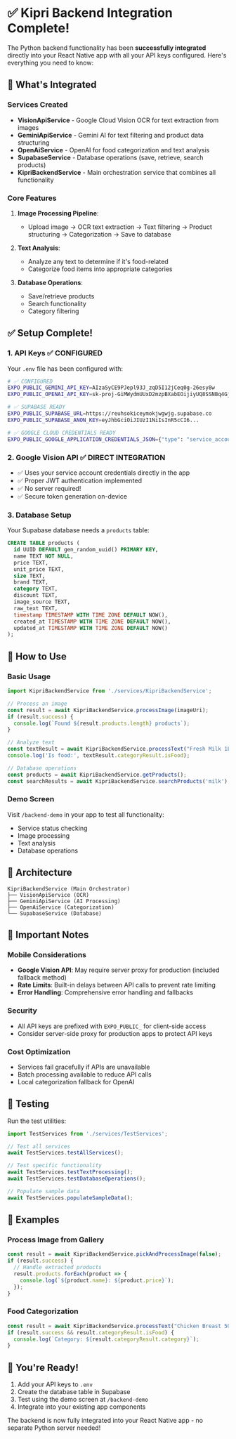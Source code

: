 # ✅ Kipri Backend Integration Complete!

The Python backend functionality has been **successfully integrated** directly into your React Native app with all your API keys configured. Here's everything you need to know:

## 🚀 What's Integrated

### Services Created
- **VisionApiService** - Google Cloud Vision OCR for text extraction from images
- **GeminiApiService** - Gemini AI for text filtering and product data structuring
- **OpenAiService** - OpenAI for food categorization and text analysis
- **SupabaseService** - Database operations (save, retrieve, search products)
- **KipriBackendService** - Main orchestration service that combines all functionality

### Core Features
1. **Image Processing Pipeline**:
   - Upload image → OCR text extraction → Text filtering → Product structuring → Categorization → Save to database
   
2. **Text Analysis**:
   - Analyze any text to determine if it's food-related
   - Categorize food items into appropriate categories
   
3. **Database Operations**:
   - Save/retrieve products
   - Search functionality
   - Category filtering

## ✅ Setup Complete!

### 1. API Keys ✅ **CONFIGURED**
Your `.env` file has been configured with:

```bash
# ✅ CONFIGURED
EXPO_PUBLIC_GEMINI_API_KEY=AIzaSyCE9PJepl93J_zqD5I12jCeq0g-26esy8w
EXPO_PUBLIC_OPENAI_API_KEY=sk-proj-GiMWydmUUxD2mzpBXabEOijiyUQ8SSNBq4GjIR65Jzzo...

# ✅ SUPABASE READY
EXPO_PUBLIC_SUPABASE_URL=https://reuhsokiceymokjwgwjg.supabase.co
EXPO_PUBLIC_SUPABASE_ANON_KEY=eyJhbGciOiJIUzI1NiIsInR5cCI6...

# ✅ GOOGLE CLOUD CREDENTIALS READY
EXPO_PUBLIC_GOOGLE_APPLICATION_CREDENTIALS_JSON={"type": "service_account"...}
```

### 2. Google Vision API ✅ **DIRECT INTEGRATION**
- ✅ Uses your service account credentials directly in the app
- ✅ Proper JWT authentication implemented
- ✅ No server required!
- ✅ Secure token generation on-device

### 3. Database Setup
Your Supabase database needs a `products` table:

```sql
CREATE TABLE products (
  id UUID DEFAULT gen_random_uuid() PRIMARY KEY,
  name TEXT NOT NULL,
  price TEXT,
  unit_price TEXT,
  size TEXT,
  brand TEXT,
  category TEXT,
  discount TEXT,
  image_source TEXT,
  raw_text TEXT,
  timestamp TIMESTAMP WITH TIME ZONE DEFAULT NOW(),
  created_at TIMESTAMP WITH TIME ZONE DEFAULT NOW(),
  updated_at TIMESTAMP WITH TIME ZONE DEFAULT NOW()
);
```

## 🎯 How to Use

### Basic Usage

```typescript
import KipriBackendService from './services/KipriBackendService';

// Process an image
const result = await KipriBackendService.processImage(imageUri);
if (result.success) {
  console.log(`Found ${result.products.length} products`);
}

// Analyze text
const textResult = await KipriBackendService.processText("Fresh Milk 1L Rs 45");
console.log('Is food:', textResult.categoryResult.isFood);

// Database operations
const products = await KipriBackendService.getProducts();
const searchResults = await KipriBackendService.searchProducts('milk');
```

### Demo Screen
Visit `/backend-demo` in your app to test all functionality:
- Service status checking
- Image processing
- Text analysis
- Database operations

## 🔧 Architecture

```
KipriBackendService (Main Orchestrator)
├── VisionApiService (OCR)
├── GeminiApiService (AI Processing)
├── OpenAiService (Categorization)
└── SupabaseService (Database)
```

## 🚨 Important Notes

### Mobile Considerations
- **Google Vision API**: May require server proxy for production (included fallback method)
- **Rate Limits**: Built-in delays between API calls to prevent rate limiting
- **Error Handling**: Comprehensive error handling and fallbacks

### Security
- All API keys are prefixed with `EXPO_PUBLIC_` for client-side access
- Consider server-side proxy for production apps to protect API keys

### Cost Optimization
- Services fail gracefully if APIs are unavailable
- Batch processing available to reduce API calls
- Local categorization fallback for OpenAI

## 🧪 Testing

Run the test utilities:

```typescript
import TestServices from './services/TestServices';

// Test all services
await TestServices.testAllServices();

// Test specific functionality
await TestServices.testTextProcessing();
await TestServices.testDatabaseOperations();

// Populate sample data
await TestServices.populateSampleData();
```

## 📱 Examples

### Process Image from Gallery
```typescript
const result = await KipriBackendService.pickAndProcessImage(false);
if (result.success) {
  // Handle extracted products
  result.products.forEach(product => {
    console.log(`${product.name}: ${product.price}`);
  });
}
```

### Food Categorization
```typescript
const result = await KipriBackendService.processText("Chicken Breast 500g");
if (result.success && result.categoryResult.isFood) {
  console.log(`Category: ${result.categoryResult.category}`);
}
```

## 🎉 You're Ready!

1. Add your API keys to `.env`
2. Create the database table in Supabase
3. Test using the demo screen at `/backend-demo`
4. Integrate into your existing app components

The backend is now fully integrated into your React Native app - no separate Python server needed!